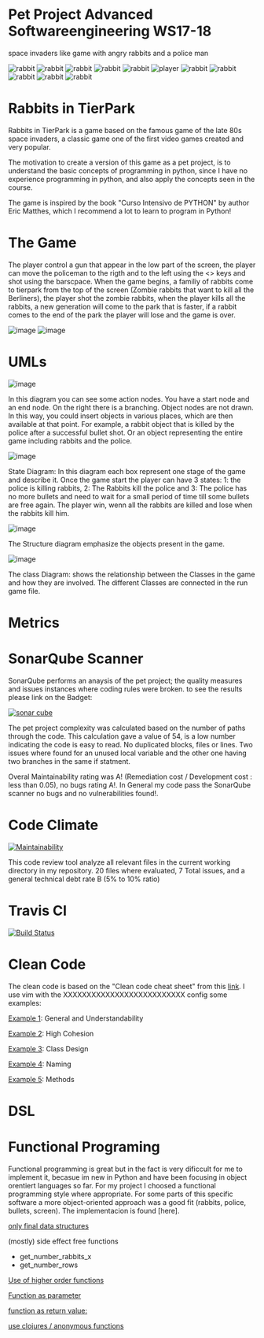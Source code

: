 # Pet Project Advanced Softwareengineering WS17-18
space invaders like game with angry rabbits and a police man

![rabbit](images/rabbit.png)
![rabbit](images/rabbit.png)
![rabbit](images/rabbit.png)
![rabbit](images/rabbit.png)
![rabbit](images/rabbit.png)
![player](images/player.png)
![rabbit](images/rabbit.png)
![rabbit](images/rabbit.png)
![rabbit](images/rabbit.png)
![rabbit](images/rabbit.png)
![rabbit](images/rabbit.png)

# Rabbits in TierPark 

Rabbits in TierPark is a game based on the famous game of the late 80s space invaders, a classic game one of the first video games created and very popular.

The motivation to create a version of this game as a pet project, is to understand the basic concepts of programming in python, since I have no experience programming in python, and also apply the concepts seen in the course.

The game is inspired by the book "Curso Intensivo de PYTHON" by author Eric Matthes, which I recommend a lot to learn to program in Python!

# The Game

The player control a gun that appear in the low part of the screen, the player can move the policeman to the rigth and to the left using the <> keys and shot using the barscpace. When the game begins, a familiy of rabbits come to tierpark from the top of the screen (Zombie rabbits that want to kill all the Berliners), the player shot the zombie rabbits, when the player kills all the rabbits, a new generation will come to the park that is faster, if a rabbit comes to the end of the park the player will lose and the game is over.


![image](images/Screenshot1.png)
![image](images/Screenshot2.png)



# UMLs

![image](images/uml_2.png)

In this diagram you can see some action nodes. You have a start node and an end node. 
On the right there is a branching. Object nodes are not drawn. In this way, you could insert objects in various places, which are
then available at that point. For example, a rabbit object that is killed by the police after a successful bullet shot. Or
an object representing the entire game including rabbits and the police.

![image](images/uml_3.png)

State Diagram:
In this diagram each box represent one stage of the game  and describe it. Once the game start the player can have 3 states: 1: the police is killing rabbits, 2: The Rabbits kill the police and 3: The police has no more bullets and need to wait for a small period of time till some bullets are free again. The player win, wenn all the rabbits are killed and  lose when the rabbits kill him. 

![image](images/uml_1.png)

The Structure diagram emphasize the objects present in  the game. 

![image](images/uml_4.png)

The class Diagram: shows the relationship between the Classes in the game and how they are involved. The different Classes are connected in the run game file.

# Metrics

# SonarQube Scanner

SonarQube performs an anaysis of the pet project; the quality measures and issues instances where coding rules were broken. to see the results please link on the Badget:


[![sonar cube]( https://sonarcloud.io/api/project_badges/measure?project=Sonar_PetProject&metric=alert_status)](https://sonarcloud.io/dashboard?id=Sonar_PetProject)


The pet project complexity was calculated based on the number of paths through the code. This calculation gave a value of 54, is a low number indicating the code is easy to read. No duplicated blocks, files or lines. Two issues where found for an unused local variable and the other one having two branches in the same if statment. 

Overal Maintainability rating was A! (Remediation cost / Development cost : less than 0.05), no bugs rating A!. In General my code pass the SonarQube scanner no bugs and no vulnerabilities found!. 

# Code Climate

[![Maintainability](https://api.codeclimate.com/v1/badges/1a4ffcfcfc01fc55c1e8/maintainability)](https://codeclimate.com/github/tatacoa/petproject/maintainability)

This code review tool analyze all relevant files in the current working directory in my repository. 20 files where evaluated, 7 Total issues, and a general technical debt rate B (5% to 10% ratio)


# Travis CI

[![Build Status](https://travis-ci.org/tatacoa/petproject.svg?branch=master)](https://travis-ci.org/tatacoa/petproject)

# Clean Code

The clean code is based on the "Clean code cheat sheet" from this [link](https://www.planetgeek.ch/wp-content/uploads/2013/06/Clean-Code-V2.2.pdf). I use vim with the XXXXXXXXXXXXXXXXXXXXXXXXXX config some examples:

[Example 1](https://github.com/tatacoa/petproject/blob/aa471e27c6e147c36cd027eb370381386c5351f3/game_stats.py#L1): General and Understandability

[Example 2](https://github.com/tatacoa/petproject/blob/aa471e27c6e147c36cd027eb370381386c5351f3/rabbits_game.py#L13): High Cohesion

[Example 3](https://github.com/tatacoa/petproject/blob/aa471e27c6e147c36cd027eb370381386c5351f3/bullet.py#L5): Class Design

[Example 4](https://github.com/tatacoa/petproject/blob/aa471e27c6e147c36cd027eb370381386c5351f3/settings.py#L1): Naming

[Example 5](https://github.com/tatacoa/petproject/blob/aa471e27c6e147c36cd027eb370381386c5351f3/game_functions.py#L9): Methods



# DSL

# Functional Programing

Functional programming is great but in the fact is very dificcult for me to implement it, becasue im new in Python and have been focusing in object orentiert languages so far. For my project I choosed a functional programming style where appropriate. For some parts of this specific software a more object-oriented approach was a good fit (rabbits, police, bullets, screen). The implementacion is found [here].

[only final data structures](https://github.com/tatacoa/petproject/blob/functional-example/rabbits_game.py#L18)


(mostly) side effect free functions
- get_number_rabbits_x
- get_number_rows

[Use of higher order functions](https://github.com/tatacoa/petproject/blob/65d67c44267cf248d683625749976ad2d146002c/game_functions.py#L114)

[Function as parameter](https://github.com/tatacoa/petproject/blob/65d67c44267cf248d683625749976ad2d146002c/game_functions.py#L104)

[function as return value:](https://github.com/tatacoa/petproject/blob/65d67c44267cf248d683625749976ad2d146002c/game_functions.py#L92)

[use clojures / anonymous functions](https://github.com/tatacoa/petproject/blob/65d67c44267cf248d683625749976ad2d146002c/game_functions.py#L92)



